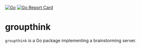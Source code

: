[![Go](https://github.com/qba73/groupthink/actions/workflows/go.yml/badge.svg)](https://github.com/qba73/groupthink/actions/workflows/go.yml)
[![Go Report Card](https://goreportcard.com/badge/github.com/qba73/groupthink)](https://goreportcard.com/report/github.com/qba73/groupthink)

# groupthink

`groupthink` is a Go package implementing a brainstorming server.
